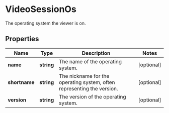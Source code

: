 
# VideoSessionOs

The operating system the viewer is on.
## Properties

Name | Type | Description | Notes
------------ | ------------- | ------------- | -------------
**name** | **string** | The name of the operating system. |  [optional]
**shortname** | **string** | The nickname for the operating system, often representing the version. |  [optional]
**version** | **string** | The version of the operating system. |  [optional]


